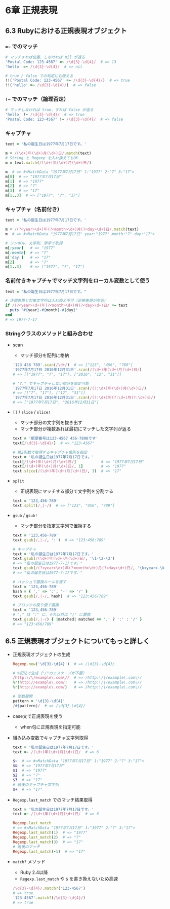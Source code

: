 # 6章 正規表現

## 6.3 Rubyにおける正規表現オブジェクト

### `=~` でのマッチ
```ruby
# マッチすれば位置、しなければ nil が返る
'Postal Code: 123-4567' =~ /\d{3}-\d{4}/  # => 13
'hello' =~ /\d{3}-\d{4}/  # => nil

# true / false での判定にも使える
!!('Postal Code: 123-4567' =~ /\d{3}-\d{4}/)  # => true
!!('hello' =~ /\d{3}-\d{4}/)  # => false
```

### `!~` でのマッチ（論理否定）
```ruby
# マッチしなければ true、すれば false が返る
'hello' !~ /\d{3}-\d{4}/  # => true
'Postal Code: 123-4567' !~ /\d{3}-\d{4}/  # => false
```

### キャプチャ
```ruby
text = '私の誕生日は1977年7月17日です。'

m = /(\d+)年(\d+)月(\d+)日/.match(text)
# String と Regexp を入れ換えてもOK
m = text.match(/(\d+)年(\d+)月(\d+)日/)

m  # => #<MatchData "1977年7月17日" 1:"1977" 2:"7" 3:"17">
m[0]  # => "1977年7月17日"
m[1]  # => "1977"
m[2]  # => "7"
m[3]  # => "17"
m[1..3]  # => ["1977", "7", "17"]
```

### キャプチャ（名前付き）
```ruby
text = '私の誕生日は1977年7月17日です。'

m = /(?<year>\d+)年(?<month>\d+)月(?<day>\d+)日/.match(text)
m  # => #<MatchData "1977年7月17日" year:"1977" month:"7" day:"17">

# シンボル、文字列、添字で取得
m[:year]   # => "1977"
m[:month]  # => "7"
m['day']   # => "17"
m[2]       # => "7"
m[1..3]    # => ["1977", "7", "17"]
```

### 名前付きキャプチャでマッチ文字列をローカル変数として使う
```ruby
text = "私の誕生日は1977年7月17日です。"

# 正規表現と対象文字列は入れ換え不可（正規表現が左辺）
if /(?<year>\d+)年(?<month>\d+)月(?<day>\d+)日/ =~ text
  puts "#{year}-#{month}-#{day}"
end
# => 1977-7-17
```

### Stringクラスのメソッドと組み合わせ

- scan
  - マッチ部分を配列に格納
  ```ruby
  '123 456 789'.scan(/\d+/)  # => ["123", "456", "789"]
  '1977年7月17日 2016年12月31日'.scan(/(\d+)年(\d+)月(\d+)日/)
  # => [["1977", "7", "17"], ["2016", "12", "31"]]

  # "?:" でキャプチャしない部分を指定可能
  '1977年7月17日 2016年12月31日'.scan(/(?:\d+)年(\d+)月(\d+)日/)
  # => [["7", "17"], ["12", "31"]]
  '1977年7月17日 2016年12月31日'.scan(/(?:\d+)年(?:\d+)月(?:\d+)日/)
  # => ["1977年7月17日", "2016年12月31日"]
  ```

- `[]` / `slice` / `slice!`
  - マッチ部分の文字列を抜き出す
  - マッチ部分が複数あれば最初にマッチした文字列が返る
  ```ruby
  text = '郵便番号は123-4567 456-7890です'
  text[/\d{3}-\d{4}/]  # => "123-4567"

  # 第2引数で取得するキャプチャ箇所を指定
  text = '私の誕生日は1977年7月17日です。'
  text[/(\d+)年(\d+)月(\d+)日/]           # => "1977年7月17日"
  text[/(\d+)年(\d+)月(\d+)日/, 1]        # => "1977"
  text.slice(/(\d+)年(\d+)月(\d+)日/, 3)  # => "17"
  ```

- `split`
  - 正規表現にマッチする部分で文字列を分割する
  ```ruby
  text = '123,456-789'
  text.split(/,|-/)  # => ["123", "456", "789"]
  ```

- `gsub` / `gsub!`
  - マッチ部分を指定文字列で置換する
  ```ruby
  text = '123,456-789'
  text.gsub(/,|-/, ':')  # => "123:456:789"

  # キャプチャ
  text = '私の誕生日は1977年7月17日です。'
  text.gsub(/(\d+)年(\d+)月(\d+)日/, '\1-\2-\3')
  # => "私の誕生日は1977-7-17です。"
  text.gsub(/(?<year>\d+)年(?<month>\d+)月(?<day>\d+)日/, '\k<year>-\k<month>-\k<day>')
  # => "私の誕生日は1977-7-17です。"

  # ハッシュで置換ルールを渡す
  text = '123,456-789'
  hash = { ',' => ':', '-' => '/' }
  text.gsub(/,|-/, hash)  # => "123:456/789"

  # ブロックの戻り値で置換
  text = '123,456-789'
  # "," は ":" に、それ以外は "/" に置換
  text.gsub(/,|-/) { |matched| matched == ',' ? ':' : '/' }
  # => "123:456/789"
  ```


## 6.5 正規表現オブジェクトについてもっと詳しく

- 正規表現オブジェクトの生成
  ```ruby
  Regexp.new('\d{3}-\d{4}')  # => /\d{3}-\d{4}/

  # %記法で生成（"/"のエスケープが不要）
  /http:\/\/example\.com\//  # => /http:\/\/example\.com\//
  %r!http://example\.com/!   # => /http:\/\/example\.com\//
  %r{http://example\.com/}   # => /http:\/\/example\.com\//

  # 変数展開
  pattern = '\d{3}-\d{4}'
  /#{pattern}/  # => /\d{3}-\d{4}/
  ```

- case文で正規表現を使う
  - when句に正規表現を指定可能

- 組み込み変数でキャプチャ文字列取得
  ```ruby
  text = '私の誕生日は1977年7月17日です。'
  text =~ /(\d+)年(\d+)月(\d+)日/  # => 6

  $~  # => #<MatchData "1977年7月17日" 1:"1977" 2:"7" 3:"17">
  $&  # => "1977年7月17日"
  $1  # => "1977"
  $2  # => "7"
  $3  # => "17"
  # 最後のキャプチャ文字列
  $+  # => "17"
  ```

- `Regexp.last_match` でのマッチ結果取得
  ```ruby
  text = '私の誕生日は1977年7月17日です。'
  text =~ /(\d+)年(\d+)月(\d+)日/  # => 6

  Regexp.last_match
  # => #<MatchData "1977年7月17日" 1:"1977" 2:"7" 3:"17">
  Regexp.last_match(1)  # => "1977"
  Regexp.last_match(2)  # => "7"
  Regexp.last_match(3)  # => "17"
  # 最後のマッチ
  Regexp.last_match(-1)  # => "17"
  ```

- `match?` メソッド
  - Ruby 2.4以降
  - `Regexp.last_match` や `$` を書き換えないため高速
  ```ruby
  /\d{3}-\d{4}/.match?('123-4567')
  # => true
  '123-4567'.match?(/\d{3}-\d{4}/)
  # => true
  ```
